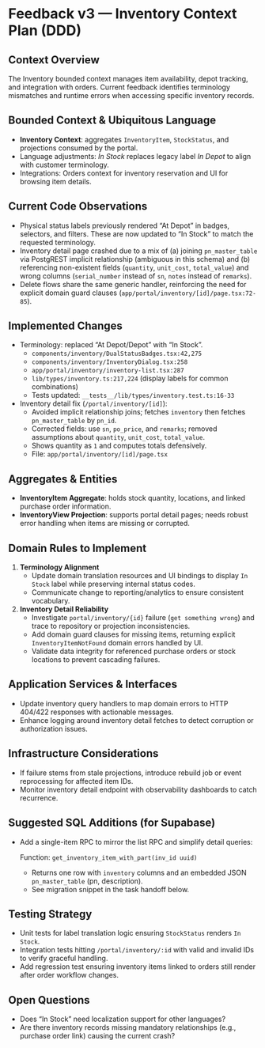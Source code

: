 # Feedback v3 — Inventory Context Plan (DDD)

## Context Overview
The Inventory bounded context manages item availability, depot tracking, and integration with orders. Current feedback identifies terminology mismatches and runtime errors when accessing specific inventory records.

## Bounded Context & Ubiquitous Language
- **Inventory Context**: aggregates `InventoryItem`, `StockStatus`, and projections consumed by the portal.
- Language adjustments: *In Stock* replaces legacy label *In Depot* to align with customer terminology.
- Integrations: Orders context for inventory reservation and UI for browsing item details.

## Current Code Observations
- Physical status labels previously rendered “At Depot” in badges, selectors, and filters. These are now updated to “In Stock” to match the requested terminology.
- Inventory detail page crashed due to a mix of (a) joining `pn_master_table` via PostgREST implicit relationship (ambiguous in this schema) and (b) referencing non-existent fields (`quantity`, `unit_cost`, `total_value`) and wrong columns (`serial_number` instead of `sn`, `notes` instead of `remarks`).
- Delete flows share the same generic handler, reinforcing the need for explicit domain guard clauses (`app/portal/inventory/[id]/page.tsx:72-85`).

## Implemented Changes
- Terminology: replaced “At Depot/Depot” with “In Stock”.
  - `components/inventory/DualStatusBadges.tsx:42,275`
  - `components/inventory/InventoryDialog.tsx:258`
  - `app/portal/inventory/inventory-list.tsx:287`
  - `lib/types/inventory.ts:217,224` (display labels for common combinations)
  - Tests updated: `__tests__/lib/types/inventory.test.ts:16-33`
- Inventory detail fix (`/portal/inventory/[id]`):
  - Avoided implicit relationship joins; fetches `inventory` then fetches `pn_master_table` by `pn_id`.
  - Corrected fields: use `sn`, `po_price`, and `remarks`; removed assumptions about `quantity`, `unit_cost`, `total_value`.
  - Shows quantity as `1` and computes totals defensively.
  - File: `app/portal/inventory/[id]/page.tsx`

## Aggregates & Entities
- **InventoryItem Aggregate**: holds stock quantity, locations, and linked purchase order information.
- **InventoryView Projection**: supports portal detail pages; needs robust error handling when items are missing or corrupted.

## Domain Rules to Implement
1. **Terminology Alignment**
   - Update domain translation resources and UI bindings to display `In Stock` label while preserving internal status codes.
   - Communicate change to reporting/analytics to ensure consistent vocabulary.
2. **Inventory Detail Reliability**
   - Investigate `portal/inventory/{id}` failure (`get something wrong`) and trace to repository or projection inconsistencies.
   - Add domain guard clauses for missing items, returning explicit `InventoryItemNotFound` domain errors handled by UI.
   - Validate data integrity for referenced purchase orders or stock locations to prevent cascading failures.

## Application Services & Interfaces
- Update inventory query handlers to map domain errors to HTTP 404/422 responses with actionable messages.
- Enhance logging around inventory detail fetches to detect corruption or authorization issues.

## Infrastructure Considerations
- If failure stems from stale projections, introduce rebuild job or event reprocessing for affected item IDs.
- Monitor inventory detail endpoint with observability dashboards to catch recurrence.

## Suggested SQL Additions (for Supabase)
- Add a single-item RPC to mirror the list RPC and simplify detail queries:

  Function: `get_inventory_item_with_part(inv_id uuid)`
  - Returns one row with `inventory` columns and an embedded JSON `pn_master_table` (pn, description).
  - See migration snippet in the task handoff below.

## Testing Strategy
- Unit tests for label translation logic ensuring `StockStatus` renders `In Stock`.
- Integration tests hitting `/portal/inventory/:id` with valid and invalid IDs to verify graceful handling.
- Add regression test ensuring inventory items linked to orders still render after order workflow changes.

## Open Questions
- Does “In Stock” need localization support for other languages?
- Are there inventory records missing mandatory relationships (e.g., purchase order link) causing the current crash?
